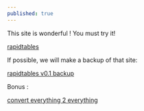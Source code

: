 ```yaml
---
published: true
---
```

This site is wonderful !
You must try it!


[rapidtables](https://www.rapidtables.com/ "rapidtables")


If possible, we will make a backup of that site:


[rapidtables v0.1 backup](https://sir-pouya.tk/apidtables-v0.1/www.rapidtables.com "rapidtables v0.1")


Bonus :

[convert everything 2 everything](https://convertio.co "convert everything 2 everything")

